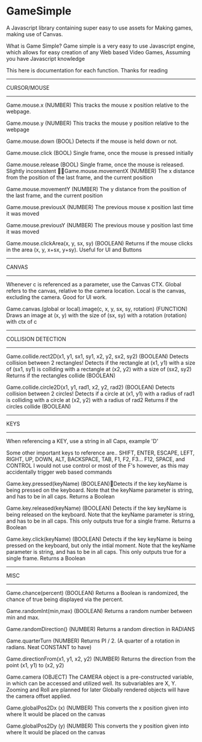 # GameSimple
A Javascript library containing super easy to use assets for Making games, making use of Canvas. 

What is Game Simple? Game simple is a very easy to use Javascript engine, which allows for easy creation of any Web based Video Games, Assuming you have Javascript knowledge


This here is documentation for each function. Thanks for reading

_________________________________________________________________________________________________________________________________________________________________________________

CURSOR/MOUSE

___________________________________________________________________________________________________________________________________________________________________

Game.mouse.x   (NUMBER)
This tracks the mouse x position relative to the webpage. 

Game.mouse.y   (NUMBER)
This tracks the mouse y position relative to the webpage

Game.mouse.down   (BOOL)
Detects if the mouse is held down or not.

Game.mouse.click   (BOOL)
Single frame, once the mouse is pressed initially

Game.mouse.release   (BOOL)
Single frame, once the mouse is released. Slightly inconsistent
Game.mouse.movementX   (NUMBER)
The x distance from the position of the last frame, and the current position

Game.mouse.movementY   (NUMBER)
The y distance from the position of the last frame, and the current position

Game.mouse.previousX   (NUMBER)
The previous mouse x position last time it was moved

Game.mouse.previousY   (NUMBER)
The previous mouse y position last time it was moved

Game.mouse.clickArea(x, y, sx, sy)   (BOOLEAN)
Returns if the mouse clicks in the area (x, y, x+sx, y+sy). Useful for UI and Buttons

_________________________________________________________________________________________________________________________________________________________________________________

CANVAS

___________________________________________________________________________________________________________________________________________________________________
Whenever c is referenced as a parameter, use the Canvas CTX.
Global refers to the canvas, relative to the camera location. Local is the canvas, excluding the camera. Good for UI work.

Game.canvas.(global or local).image(c, x, y, sx, sy, rotation)   (FUNCTION)
Draws an image at (x, y) with the size of (sx, sy) with a rotation (rotation) with ctx of c


_________________________________________________________________________________________________________________________________________________________________________________

COLLISION DETECTION

___________________________________________________________________________________________________________________________________________________________________

Game.collide.rect2D(x1, y1, sx1, sy1, x2, y2, sx2, sy2)   (BOOLEAN)
Detects collision between 2 rectangles! Detects if the rectangle at (x1, y1) with a size of (sx1, sy1) is colliding with a rectangle at (x2, y2) with a size of (sx2, sy2)
Returns if the rectangles collide (BOOLEAN)

Game.collide.circle2D(x1, y1, rad1, x2, y2, rad2)   (BOOLEAN)
Detects collision between 2 circles! Detects if a circle at (x1, y1) with a radius of rad1 is colliding with a circle at (x2, y2) with a radius of rad2
Returns if the circles collide (BOOLEAN)
	
_________________________________________________________________________________________________________________________________________________________________________________

KEYS

___________________________________________________________________________________________________________________________________________________________________
When referencing a KEY, use a string in all Caps, example 'D'

Some other important keys to reference are..
SHIFT, ENTER, ESCAPE, LEFT, RIGHT, UP, DOWN, ALT, BACKSPACE, TAB, F1, F2, F3... F12, SPACE, and CONTROL
I would not use control or most of the F's however, as this may accidentally trigger web based commands


Game.key.pressed(keyName)   (BOOLEAN)Detects if the key keyName is being pressed on the keyboard. Note that the keyName parameter is string, and has to be in all caps. 
Returns a Boolean

Game.key.released(keyName)   (BOOLEAN)
Detects if the key keyName is being released on the keyboard. Note that the keyName parameter is string, and has to be in all caps. This only outputs true for a single frame.
Returns a Boolean

Game.key.click(keyName)   (BOOLEAN)
Detects if the key keyName is being pressed on the keyboard, but only the intial moment. Note that the keyName parameter is string, and has to be in all caps. This only outputs true for a single frame.
Returns a Boolean


_________________________________________________________________________________________________________________________________________________________________________________

MISC

___________________________________________________________________________________________________________________________________________________________________

Game.chance(percent)   (BOOLEAN)
Returns a Boolean is randomized, the chance of true being displayed via the percent.

Game.randomInt(min,max)   (BOOLEAN)
Returns a random number between min and max.

Game.randomDirection()   (NUMBER)
Returns a random direction in RADIANS

Game.quarterTurn   (NUMBER)
Returns PI / 2. (A quarter of a rotation in radians. Neat CONSTANT to have)

Game.directionFrom(x1, y1, x2, y2)   (NUMBER)
Returns the direction from the point (x1, y1) to (x2, y2)

Game.camera   (OBJECT)
The CAMERA object is a pre-constructed variable, in which can be accessed and utilized well. Its subvariables are X, Y. Zooming and Roll are planned for later
Globally rendered objects will have the camera offset applied. 

Game.globalPos2Dx (x)  (NUMBER)
This converts the x position given into where It would be placed on the canvas

Game.globalPos2Dy (y)  (NUMBER)
This converts the y position given into where It would be placed on the canvas

